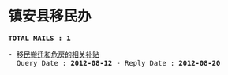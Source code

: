 # 镇安县移民办
<pre><b>TOTAL MAILS : 1</b></pre>
<pre>
- <a href="../../categories/mails/1340.md">移民搬迁和危房的相关补贴</a><br/>  Query Date : <b>2012-08-12</b> - Reply Date : <b>2012-08-20</b>
</pre>